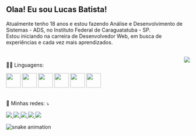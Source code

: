 ## Olaa! Eu sou Lucas Batista!
<p> 
  Atualmente tenho 18 anos e estou fazendo Análise e Desenvolvimento de Sistemas - ADS, no Instituto Federal de Caraguatatuba - SP.<br>
  Estou iniciando na carreira de Desenvolvedor Web, em busca de experiências e cada vez mais aprendizados.
</p>

<br>

<a href="https://github.com/lucasBatistaa">
  <img align="right" src="https://github-readme-stats.vercel.app/api/top-langs/?username=lucasBatistaa&theme=dark&hide_langs_below=1" />
</a>

<div>
  <p>👨‍💻 Linguagens: </p>
  
  <img src="https://cdn.jsdelivr.net/gh/devicons/devicon/icons/javascript/javascript-original.svg" height="40px"/>
  <img src="https://cdn.jsdelivr.net/gh/devicons/devicon/icons/html5/html5-original.svg" height="40px"/>
  <img src="https://cdn.jsdelivr.net/gh/devicons/devicon/icons/css3/css3-original.svg" height="40px"/>
  <img src="https://cdn.jsdelivr.net/gh/devicons/devicon/icons/python/python-original.svg" height="40px"/>
  <img src="https://cdn.jsdelivr.net/gh/devicons/devicon/icons/react/react-original.svg" height="40px"/>
  <img src="https://cdn.jsdelivr.net/gh/devicons/devicon/icons/c/c-original.svg" height="40px"/>
  
  <br>
  <br>
  <p align="left">
    💌 Minhas redes: ⤵️
  </p>
  
  <a href="#" target="_blank"> 
    <img src="https://img.shields.io/badge/website-000000?style=for-the-badge&logo=About.me&logoColor=white" target="_blank">
  </a>
  
  <a href="https://instagram.com/lucasbatista30_" target="_blank">
    <img src="https://img.shields.io/badge/Instagram-E4405F?style=for-the-badge&logo=instagram&logoColor=white&text-decoration=none" target="_blank">
  </a>
  
  <a href="https://www.linkedin.com/in/lucas-batista-tech/" target="_blank">
    <img src="https://img.shields.io/badge/LinkedIn-0077B5?style=for-the-badge&logo=linkedin&logoColor=white" target="_blank"> 
  </a>
  
  <a href="#" target="_blank">
    <img src="https://img.shields.io/badge/Gmail-D14836?style=for-the-badge&logo=gmail&logoColor=white" target="_blank">
  </a>
  
  <a href="#" target="_blank">
    <img src="https://img.shields.io/badge/Twitter-1DA1F2?style=for-the-badge&logo=twitter&logoColor=white" target="_blank">
  </a>
</div>

![snake animation](https://github.com/lucasBatistaa/lucasBatistaa/blob/output/github-contribution-grid-snake.svg)
